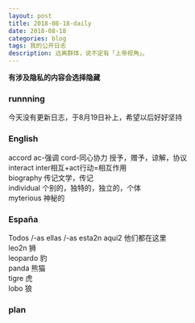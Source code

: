 ```yaml
---
layout: post
title: 2018-08-18-daily
date: 2018-08-18
categories: blog
tags: 我的公开日志
description: 远离群体，说不定有「上帝视角」。
---
```

**有涉及隐私的内容会选择隐藏**

### runnning
今天没有更新日志，于8月19日补上，希望以后好好坚持

### English
accord ac-强调 cord-同心协力 授予，赠予，谅解，协议  
interact inter相互+act行动=相互作用  
biography 传记文学，传记  
individual 个别的，独特的，独立的，个体  
myterious 神秘的  

### España
Todos /-as ellas /-as esta2n aqui2 他们都在这里  
leo2n 狮  
leopardo 豹  
panda 熊猫  
tigre 虎  
lobo 狼  


### plan
<!-- 洗头发 -->
<!-- 抢优惠券 -->
<!-- 目标 -->
<!-- 跑步 -->
<!-- 每天刷三次牙 -->
<!-- 注意午休 -->
<!-- 学会利用自己的个人网站来约束自己 -->
<!-- 不要忘记自己的初心 -->
<!-- 绝对自信的身材 -->
<!-- 无与伦比的技巧 -->
<!-- 绝对的经济自由 -->
